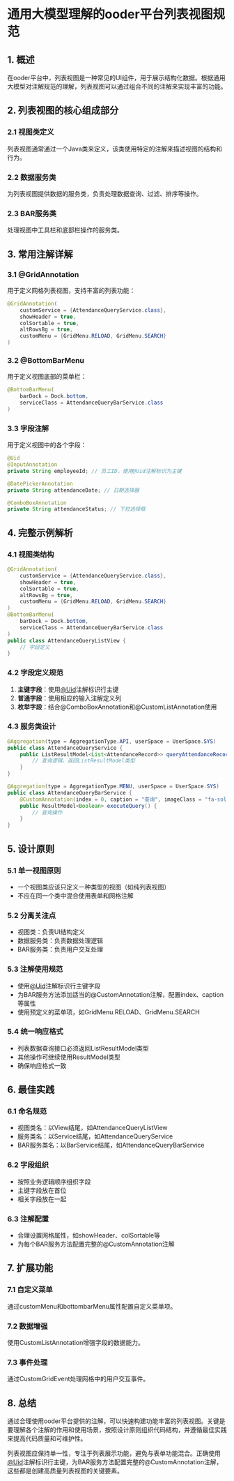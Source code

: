 # 通用大模型理解的ooder平台列表视图规范

## 1. 概述

在ooder平台中，列表视图是一种常见的UI组件，用于展示结构化数据。根据通用大模型对注解规范的理解，列表视图可以通过组合不同的注解来实现丰富的功能。

## 2. 列表视图的核心组成部分

### 2.1 视图类定义
列表视图通常通过一个Java类来定义，该类使用特定的注解来描述视图的结构和行为。

### 2.2 数据服务类
为列表视图提供数据的服务类，负责处理数据查询、过滤、排序等操作。

### 2.3 BAR服务类
处理视图中工具栏和底部栏操作的服务类。

## 3. 常用注解详解

### 3.1 @GridAnnotation
用于定义网格列表视图，支持丰富的列表功能：

```java
@GridAnnotation(
    customService = {AttendanceQueryService.class},
    showHeader = true,
    colSortable = true,
    altRowsBg = true,
    customMenu = {GridMenu.RELOAD, GridMenu.SEARCH}
)
```

### 3.2 @BottomBarMenu
用于定义视图底部的菜单栏：

```java
@BottomBarMenu(
    barDock = Dock.bottom,
    serviceClass = AttendanceQueryBarService.class
)
```

### 3.3 字段注解
用于定义视图中的各个字段：

```java
@Uid
@InputAnnotation
private String employeeId; // 员工ID，使用@Uid注解标识为主键

@DatePickerAnnotation
private String attendanceDate; // 日期选择器

@ComboBoxAnnotation
private String attendanceStatus; // 下拉选择框
```

## 4. 完整示例解析

### 4.1 视图类结构
```java
@GridAnnotation(
    customService = {AttendanceQueryService.class},
    showHeader = true,
    colSortable = true,
    altRowsBg = true,
    customMenu = {GridMenu.RELOAD, GridMenu.SEARCH}
)
@BottomBarMenu(
    barDock = Dock.bottom,
    serviceClass = AttendanceQueryBarService.class
)
public class AttendanceQueryListView {
    // 字段定义
}
```

### 4.2 字段定义规范
1. **主键字段**：使用[@Uid](file:///E:/ooder-gitee/ooder-annotation/src/main/java/net/ooder/annotation/Uid.java#L8-L10)注解标识行主键
2. **普通字段**：使用相应的输入注解定义列
3. **枚举字段**：结合@ComboBoxAnnotation和@CustomListAnnotation使用

### 4.3 服务类设计
```java
@Aggregation(type = AggregationType.API, userSpace = UserSpace.SYS)
public class AttendanceQueryService {
    public ListResultModel<List<AttendanceRecord>> queryAttendanceRecords(...) {
        // 查询逻辑，返回ListResultModel类型
    }
}

@Aggregation(type = AggregationType.MENU, userSpace = UserSpace.SYS)
public class AttendanceQueryBarService {
    @CustomAnnotation(index = 0, caption = "查询", imageClass = "fa-solid fa-search")
    public ResultModel<Boolean> executeQuery() {
        // 查询操作
    }
}
```

## 5. 设计原则

### 5.1 单一视图原则
- 一个视图类应该只定义一种类型的视图（如纯列表视图）
- 不应在同一个类中混合使用表单和网格注解

### 5.2 分离关注点
- 视图类：负责UI结构定义
- 数据服务类：负责数据处理逻辑
- BAR服务类：负责用户交互处理

### 5.3 注解使用规范
- 使用[@Uid](file:///E:/ooder-gitee/ooder-annotation/src/main/java/net/ooder/annotation/Uid.java#L8-L10)注解标识行主键字段
- 为BAR服务方法添加适当的@CustomAnnotation注解，配置index、caption等属性
- 使用预定义的菜单项，如GridMenu.RELOAD、GridMenu.SEARCH

### 5.4 统一响应格式
- 列表数据查询接口必须返回ListResultModel类型
- 其他操作可继续使用ResultModel类型
- 确保响应格式一致

## 6. 最佳实践

### 6.1 命名规范
- 视图类名：以View结尾，如AttendanceQueryListView
- 服务类名：以Service结尾，如AttendanceQueryService
- BAR服务类名：以BarService结尾，如AttendanceQueryBarService

### 6.2 字段组织
- 按照业务逻辑顺序组织字段
- 主键字段放在首位
- 相关字段放在一起

### 6.3 注解配置
- 合理设置网格属性，如showHeader、colSortable等
- 为每个BAR服务方法配置完整的@CustomAnnotation注解

## 7. 扩展功能

### 7.1 自定义菜单
通过customMenu和bottombarMenu属性配置自定义菜单项。

### 7.2 数据增强
使用CustomListAnnotation增强字段的数据能力。

### 7.3 事件处理
通过CustomGridEvent处理网格中的用户交互事件。

## 8. 总结

通过合理使用ooder平台提供的注解，可以快速构建功能丰富的列表视图。关键是要理解各个注解的作用和使用场景，按照设计原则组织代码结构，并遵循最佳实践来提高代码质量和可维护性。

列表视图应保持单一性，专注于列表展示功能，避免与表单功能混合。正确使用[@Uid](file:///E:/ooder-gitee/ooder-annotation/src/main/java/net/ooder/annotation/Uid.java#L8-L10)注解标识行主键，为BAR服务方法配置完整的@CustomAnnotation注解，这些都是创建高质量列表视图的关键要素。